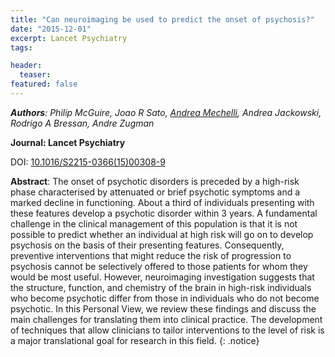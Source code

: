 ```yaml
---
title: "Can neuroimaging be used to predict the onset of psychosis?"
date: "2015-12-01"
excerpt: Lancet Psychiatry
tags:

header:
  teaser:
featured: false
---
```


*__Authors__: Philip McGuire, Joao R Sato, [Andrea Mechelli](/members/Andrea), Andrea Jackowski, Rodrigo A Bressan, Andre Zugman*

**Journal: Lancet Psychiatry**

DOI: [10.1016/S2215-0366(15)00308-9](https://doi.org/10.1016/S2215-0366(15)00308-9)

**Abstract**: The onset of psychotic disorders is preceded by a high-risk phase characterised by attenuated or brief psychotic symptoms and a marked decline in functioning. About a third of individuals presenting with these features develop a psychotic disorder within 3 years. A fundamental challenge in the clinical management of this population is that it is not possible to predict whether an individual at high risk will go on to develop psychosis on the basis of their presenting features. Consequently, preventive interventions that might reduce the risk of progression to psychosis cannot be selectively offered to those patients for whom they would be most useful. However, neuroimaging investigation suggests that the structure, function, and chemistry of the brain in high-risk individuals who become psychotic differ from those in individuals who do not become psychotic. In this Personal View, we review these findings and discuss the main challenges for translating them into clinical practice. The development of techniques that allow clinicians to tailor interventions to the level of risk is a major translational goal for research in this field.
{: .notice}
